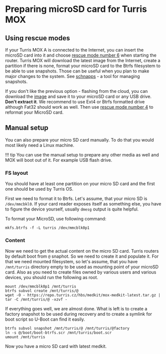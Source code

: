 Preparing microSD card for Turris MOX
======================================

## Using rescue modes

If your Turris MOX A is connected to the Internet, you can insert the microSD
card into it and choose [rescue mode number
6](rescue_modes.md#flash-from-the-internet) when starting the
router. Turris MOX will download the latest image from the Internet, create a
partition if there is none, format your microSD card to the Btrfs filesystem to
be able to use snapshots. Those can be useful when you plan to make major
changes to the system. See [schnapps](../../geek/schnapps/schnapps.md) - a tool for
managing snapshots.

If you don't like the previous option - flashing from the cloud, you can
download the [image](https://repo.turris.cz/hbs/medkit/) and save it to your
microSD card or any USB drive. **Don't extract it**. We recommend to use Ext4
or Btrfs formatted drive although Fat32 should work as well. Then use [rescue
mode number 4](rescue_modes.md#re-flash-router) to reformat
your MicroSD card.

## Manual setup

You can also prepare your micro SD card manually. To do that you would most
likely need a Linux machine.

!!! tip
    You can use the manual setup to prepare any other media as well and MOX
    will boot out of it. For example USB flash drive.

### FS layout

You should have at least one partition on your micro SD card and the first one
should be used by Turris OS.

First we need to format it to Btrfs. Let's assume, that your micro SD is
`/dev/mmcbkl0`. If your card reader exposes itself as something else, you have
to figure the device yourself, usually `dmesg` output is quite helpful.

To format your MicroSD, use following command:

```
mkfs.btrfs -f -L turris /dev/mmcblk0p1
```

### Content

Now we need to get the actual content on the micro SD card. Turris routers by
default boot from `@` snaphot. So we need to create it and populate it.  For
that we need mounted filesystem, so let's assume, that you have `/mnt/turris`
directory empty to be used as mounting point of your microSD card. Also as you
need to create files owned by various users and various devices, you should run
the following as root.


```
mount /dev/mmcblk0p1 /mnt/turris
btrfs subvol create /mnt/turris/@
wget -O - https://repo.turris.cz/hbs/medkit/mox-medkit-latest.tar.gz | tar -C /mnt/turris/@ -xzvf -

```

If everything goes well, we are almost done. What is left is to create a
factory snapshot to be used during recovery and to create a symlink for boot
script so U-Boot can find it easily.

```
btrfs subvol snapshot /mnt/turris/@ /mnt/turris/@factory
ln -s @/boot/boot-btrfs.scr /mnt/turris/boot.scr
umount /mnt/turris
```

Now you have a micro SD card with latest medkit.
